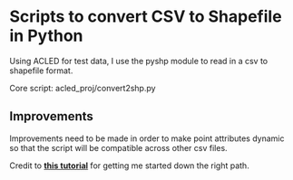 # Scripts to convert CSV to Shapefile in Python
Using ACLED for test data, I use the pyshp module to read in a csv to shapefile format. <br>

Core script: acled_proj/convert2shp.py

## Improvements
Improvements need to be made in order to make point attributes dynamic so that the script will be compatible across other csv files. 

Credit to **[this tutorial](https://glenbambrick.com/2016/01/09/csv-to-shapefile-with-pyshp/)** for getting me started down the right path.
